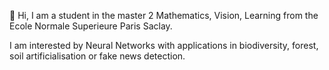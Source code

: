 👋 Hi, I am a student in the master 2 Mathematics, Vision, Learning from the Ecole Normale Superieure Paris Saclay. 

I am interested by Neural Networks with applications in biodiversity, forest, soil artificialisation or fake news detection.
